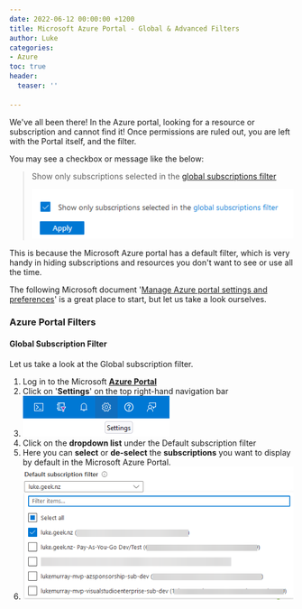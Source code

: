 ```yaml
---
date: 2022-06-12 00:00:00 +1200
title: Microsoft Azure Portal - Global & Advanced Filters
author: Luke
categories:
- Azure
toc: true
header:
  teaser: ''

---
```

We've all been there! In the Azure portal, looking for a resource or subscription and cannot find it! Once permissions are ruled out, you are left with the Portal itself, and the filter.

You may see a checkbox or message like the below:

> Show only subscriptions selected in the [global subscriptions filter](https://portal.azure.com/#settings/directory "Portal settings | Directories + subscriptions")
>
> ![Show only subscriptions selected in the global subscriptions filter](/uploads/azureportal_globalfilter.png "Show only subscriptions selected in the global subscriptions filter")

This is because the Microsoft Azure portal has a default filter, which is very handy in hiding subscriptions and resources you don't want to see or use all the time.

The following Microsoft document '[Manage Azure portal settings and preferences](https://docs.microsoft.com/en-us/azure/azure-portal/set-preferences?WT.mc_id=AZ-MVP-5004796 "Manage Azure portal settings and preferences")' is a great place to start, but let us take a look ourselves.

### Azure Portal Filters

#### Global Subscription Filter

Let us take a look at the Global subscription filter.

1. Log in to the Microsoft [**Azure Portal**](https://portal.azure.com/#home "Microsoft Azure Portal")
2. Click on '**Settings**' on the top right-hand navigation bar
3. ![](/uploads/azureportal_settings.png)
4. Click on the **dropdown list** under the Default subscription filter
5. Here you can **select** or **de-select** the **subscriptions** you want to display by default in the Microsoft Azure Portal.
6. ![](/uploads/azureportal_default_subscription_filter.png)